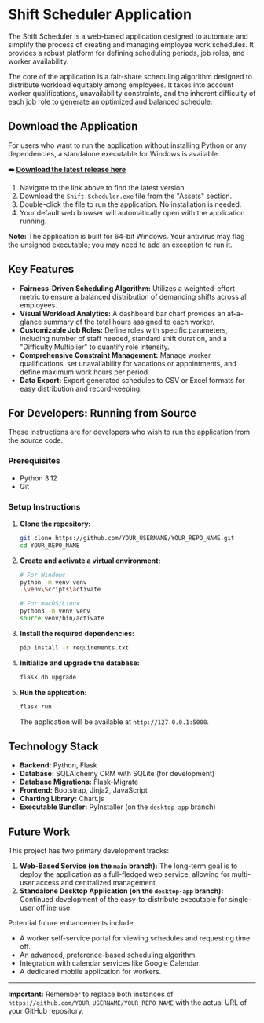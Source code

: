 # Shift Scheduler Application

The Shift Scheduler is a web-based application designed to automate and simplify the process of creating and managing employee work schedules. It provides a robust platform for defining scheduling periods, job roles, and worker availability.

The core of the application is a fair-share scheduling algorithm designed to distribute workload equitably among employees. It takes into account worker qualifications, unavailability constraints, and the inherent difficulty of each job role to generate an optimized and balanced schedule.

## Download the Application

For users who want to run the application without installing Python or any dependencies, a standalone executable for Windows is available.

**➡️ [Download the latest release here](https://github.com/YOUR_USERNAME/YOUR_REPO_NAME/releases)**

1.  Navigate to the link above to find the latest version.
2.  Download the `Shift.Scheduler.exe` file from the "Assets" section.
3.  Double-click the file to run the application. No installation is needed.
4.  Your default web browser will automatically open with the application running.

**Note:** The application is built for 64-bit Windows. Your antivirus may flag the unsigned executable; you may need to add an exception to run it.

## Key Features

-   **Fairness-Driven Scheduling Algorithm:** Utilizes a weighted-effort metric to ensure a balanced distribution of demanding shifts across all employees.
-   **Visual Workload Analytics:** A dashboard bar chart provides an at-a-glance summary of the total hours assigned to each worker.
-   **Customizable Job Roles:** Define roles with specific parameters, including number of staff needed, standard shift duration, and a "Difficulty Multiplier" to quantify role intensity.
-   **Comprehensive Constraint Management:** Manage worker qualifications, set unavailability for vacations or appointments, and define maximum work hours per period.
-   **Data Export:** Export generated schedules to CSV or Excel formats for easy distribution and record-keeping.

## For Developers: Running from Source

These instructions are for developers who wish to run the application from the source code.

### Prerequisites

-   Python 3.12
-   Git

### Setup Instructions

1.  **Clone the repository:**
    ```bash
    git clone https://github.com/YOUR_USERNAME/YOUR_REPO_NAME.git
    cd YOUR_REPO_NAME
    ```

2.  **Create and activate a virtual environment:**
    ```bash
    # For Windows
    python -m venv venv
    .\venv\Scripts\activate

    # For macOS/Linux
    python3 -m venv venv
    source venv/bin/activate
    ```

3.  **Install the required dependencies:**
    ```bash
    pip install -r requirements.txt
    ```

4.  **Initialize and upgrade the database:**
    ```bash
    flask db upgrade
    ```

5.  **Run the application:**
    ```bash
    flask run
    ```
    The application will be available at `http://127.0.0.1:5000`.

## Technology Stack

-   **Backend:** Python, Flask
-   **Database:** SQLAlchemy ORM with SQLite (for development)
-   **Database Migrations:** Flask-Migrate
-   **Frontend:** Bootstrap, Jinja2, JavaScript
-   **Charting Library:** Chart.js
-   **Executable Bundler:** PyInstaller (on the `desktop-app` branch)

## Future Work

This project has two primary development tracks:
1.  **Web-Based Service (on the `main` branch):** The long-term goal is to deploy the application as a full-fledged web service, allowing for multi-user access and centralized management.
2.  **Standalone Desktop Application (on the `desktop-app` branch):** Continued development of the easy-to-distribute executable for single-user offline use.

Potential future enhancements include:
-   A worker self-service portal for viewing schedules and requesting time off.
-   An advanced, preference-based scheduling algorithm.
-   Integration with calendar services like Google Calendar.
-   A dedicated mobile application for workers.

---

**Important:** Remember to replace both instances of `https://github.com/YOUR_USERNAME/YOUR_REPO_NAME` with the actual URL of your GitHub repository.
